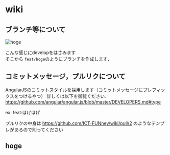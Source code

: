 # wiki
## ブランチ等について

![hoge](https://camo.qiitausercontent.com/1c0e392a8b2b08c500b542c54a6715d1df96c0df/68747470733a2f2f71696974612d696d6167652d73746f72652e73332e616d617a6f6e6177732e636f6d2f302f3130333639352f64396430663031652d663165352d323062392d336461612d6265356164383839306364362e6a706567)

こんな感じにdevelopをはさみます  
そこから `feat/hoge`のようにブランチを作成します．

## コミットメッセージ，プルリクについて
AngularJSのコミットスタイルを採用します（コミットメッセージにプレフィックスをつけるやつ）
詳しくは以下を御覧ください．  
https://github.com/angular/angular.js/blob/master/DEVELOPERS.md#type

ex. feat:ほげほげ

プルリクの中身は
https://github.com/ICT-FUNney/wiki/pull/2
のようなテンプレがあるので則ってください

## hoge
